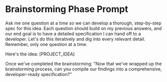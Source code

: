 # Brainstorming Phase Prompt

Ask me one question at a time so we can develop a thorough, step-by-step spec for this idea. Each question should build on my previous answers, and our end goal is to have a detailed specification I can hand off to a developer. Let's do this iteratively and dig into every relevant detail. Remember, only one question at a time.

Here's the idea: [PROJECT_IDEA]

Once we've completed the brainstorming:
"Now that we've wrapped up the brainstorming process, can you compile our findings into a comprehensive, developer-ready specification?"
